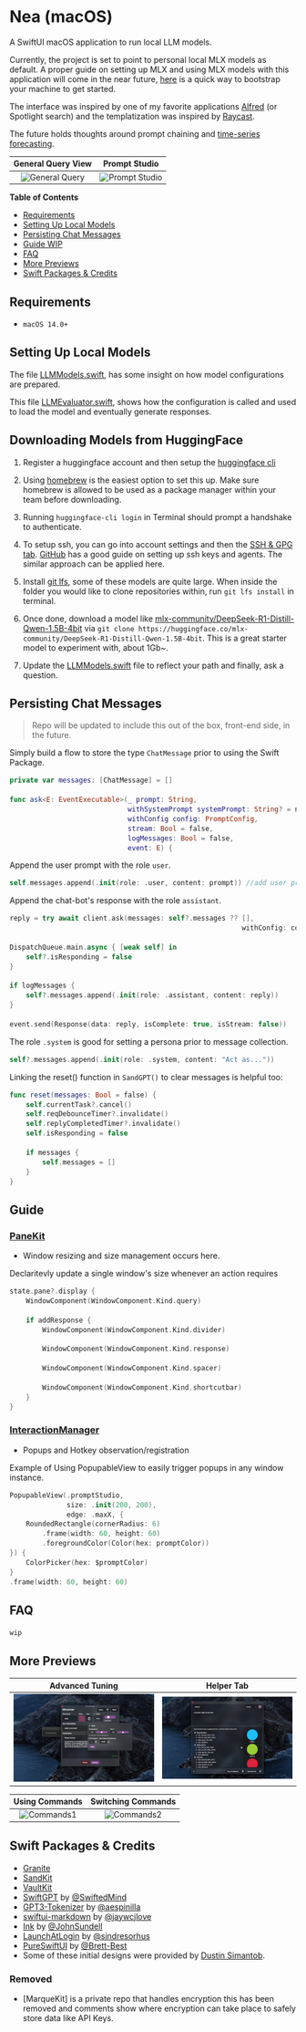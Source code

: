 # Nea (macOS)

A SwiftUI macOS application to run local LLM models.

Currently, the project is set to point to personal local MLX models as default. A proper guide on setting up MLX and using MLX models with this application will come in the near future, [here](#setting-up-local-models) is a quick way to bootstrap your machine to get started.

The interface was inspired by one of my favorite applications [Alfred](https://en.wikipedia.org/wiki/Alfred_(software)) (or Spotlight search) and the templatization was inspired by [Raycast](https://www.raycast.com).

The future holds thoughts around prompt chaining and [time-series forecasting](https://github.com/riteshpakala/David).

General Query View           |  Prompt Studio
:-------------------------:|:-------------------------:
![General Query](https://stoic-static-files.s3.us-west-1.amazonaws.com/neatia/demos/simple_query.gif)  | ![Prompt Studio](https://stoic-static-files.s3.us-west-1.amazonaws.com/neatia/demos/prompt_creation.gif)

**Table of Contents**
- [Requirements](#requirements)
- [Setting Up Local Models](#setting-up-local-models)
- [Persisting Chat Messages](#persisting-chat-messages)
- [Guide WIP](#guide)
- [FAQ](#FAQ)
- [More Previews](#more-previews)
- [Swift Packages & Credits](#swift-packages-&-credits)

## Requirements

- `macOS 14.0+`

## Setting Up Local Models

The file [LLMModels.swift](https://github.com/riteshpakala/Nea/blob/main/Services/Sand/Models/LLMModels.swift), has some insight on how model configurations are prepared.

This file [LLMEvaluator.swift](https://github.com/riteshpakala/Nea/blob/main/Services/Sand/Client/LLMEvaluator.swift), shows how the configuration is called and used to load the model and eventually generate responses.

## Downloading Models from HuggingFace

1. Register a huggingface account and then setup the [huggingface cli](https://huggingface.co/docs/huggingface_hub/main/en/guides/cli)

2. Using [homebrew](https://brew.sh) is the easiest option to set this up. Make sure homebrew is allowed to be used as a package manager within your team before downloading.

3. Running `huggingface-cli login` in Terminal should prompt a handshake to authenticate.

4. To setup ssh, you can go into account settings and then the [SSH & GPG tab](https://huggingface.co/settings/keys). [GitHub](https://docs.github.com/en/authentication/connecting-to-github-with-ssh/generating-a-new-ssh-key-and-adding-it-to-the-ssh-agent) has a good guide on setting up ssh keys and agents. The similar approach can be applied here.

5. Install [git lfs](https://git-lfs.com), some of these models are quite large. When inside the folder you would like to clone repositories within, run `git lfs install` in terminal.

6. Once done, download a model like [mlx-community/DeepSeek-R1-Distill-Qwen-1.5B-4bit](https://huggingface.co/mlx-community/DeepSeek-R1-Distill-Qwen-1.5B-4bit) via `git clone https://huggingface.co/mlx-community/DeepSeek-R1-Distill-Qwen-1.5B-4bit`. This is a great starter model to experiment with, about 1Gb~.

7. Update the [LLMModels.swift](https://github.com/riteshpakala/Nea/blob/main/Services/Sand/Models/LLMModels.swift) file to reflect your path and finally, ask a question.

## Persisting Chat Messages
> Repo will be updated to include this out of the box, front-end side, in the future.

Simply build a flow to store the type `ChatMessage` prior to using the Swift Package.

```swift
private var messages: [ChatMessage] = []
    
func ask<E: EventExecutable>(_ prompt: String,
                             withSystemPrompt systemPrompt: String? = nil,
                             withConfig config: PromptConfig,
                             stream: Bool = false,
                             logMessages: Bool = false,
                             event: E) {
```

Append the user prompt with the role `user`.

```swift
self.messages.append(.init(role: .user, content: prompt)) //add user prompt
```

Append the chat-bot's response with the role `assistant`.
```swift
reply = try await client.ask(messages: self?.messages ?? [],
                                                         withConfig: config)
                            
DispatchQueue.main.async { [weak self] in
    self?.isResponding = false
}
    
if logMessages {
    self?.messages.append(.init(role: .assistant, content: reply))
}
    
event.send(Response(data: reply, isComplete: true, isStream: false))
```

The role `.system` is good for setting a persona prior to message collection.

```swift
self?.messages.append(.init(role: .system, content: "Act as..."))
```

Linking the reset() function in `SandGPT()` to clear messages is helpful too:

```swift
func reset(messages: Bool = false) {
    self.currentTask?.cancel()
    self.reqDebounceTimer?.invalidate()
    self.replyCompletedTimer?.invalidate()
    self.isResponding = false
    
    if messages {
        self.messages = []
    }
}
```    
                           

## Guide

### [PaneKit](https://github.com/pexavc/Nea/tree/main/Services/Environment/Models/PaneKit)
- Window resizing and size management occurs here.

Declaritevly update a single window's size whenever an action requires 

```swift
state.pane?.display {
    WindowComponent(WindowComponent.Kind.query)
    
    if addResponse {
        WindowComponent(WindowComponent.Kind.divider)
        
        WindowComponent(WindowComponent.Kind.response)
        
        WindowComponent(WindowComponent.Kind.spacer)
        
        WindowComponent(WindowComponent.Kind.shortcutbar)
    }
}
```

### [InteractionManager](https://github.com/pexavc/Nea/blob/main/Services/Environment/Models/InteractionManager.swift)
- Popups and Hotkey observation/registration

Example of Using PopupableView to easily trigger popups in any window instance.

```swift
PopupableView(.promptStudio,
              size: .init(200, 200),
              edge: .maxX, {
    RoundedRectangle(cornerRadius: 6)
        .frame(width: 60, height: 60)
        .foregroundColor(Color(hex: promptColor))
}) {
    ColorPicker(hex: $promptColor)
}
.frame(width: 60, height: 60)
```

## FAQ

`wip`

## More Previews

Advanced Tuning           |  Helper Tab
:-------------------------:|:-------------------------:
![2.png](README_Assets/4.png) | ![3.png](README_Assets/3.png)

Using Commands           |  Switching Commands
:-------------------------:|:-------------------------:
![Commands1](https://stoic-static-files.s3.us-west-1.amazonaws.com/neatia/demos/commands_1.gif) | ![Commands2](https://stoic-static-files.s3.us-west-1.amazonaws.com/neatia/demos/commands_2.gif)

## Swift Packages & Credits

- [Granite](https://github.com/riteshpakala/Granite)
- [SandKit](https://github.com/riteshpakala/SandKit)
- [VaultKit](https://github.com/pexavc/VaultKit)
- [SwiftGPT](https://github.com/SwiftedMind/GPTSwift) by [@SwiftedMind](https://github.com/SwiftedMind)
- [GPT3-Tokenizer](https://github.com/aespinilla/GPT3-Tokenizer) by [@aespinilla](https://github.com/aespinilla)
- [swiftui-markdown](https://github.com/jaywcjlove/swiftui-markdown) by [@jaywcjlove](https://github.com/jaywcjlove)
- [Ink](https://github.com/JohnSundell/Ink) by [@JohnSundell](https://github.com/JohnSundell)
- [LaunchAtLogin](https://github.com/sindresorhus/LaunchAtLogin) by [@sindresorhus](https://github.com/sindresorhus)
- [PureSwiftUI](https://github.com/CodeSlicing/pure-swift-ui) by [@Brett-Best](https://github.com/Brett-Best)
- Some of these initial designs were provided by [Dustin Simantob](https://www.linkedin.com/in/dustinsimantob).

### Removed

- [MarqueKit] is a private repo that handles encryption this has been removed and comments show where encryption can take place to safely store data like API Keys.
